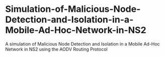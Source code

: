 # Simulation-of-Malicious-Node-Detection-and-Isolation-in-a-Mobile-Ad-Hoc-Network-in-NS2
A simulation of Malicious Node Detection and Isolation in a Mobile Ad-Hoc Network in NS2 using the AODV Routing Protocol
